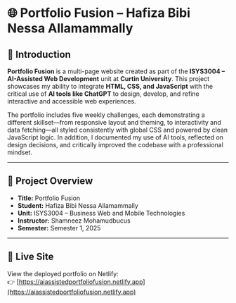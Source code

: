 # 🌐 Portfolio Fusion – Hafiza Bibi Nessa Allamammally

## 📘 Introduction

**Portfolio Fusion** is a multi-page website created as part of the **ISYS3004 – AI-Assisted Web Development** unit at **Curtin University**. This project showcases my ability to integrate **HTML, CSS, and JavaScript** with the critical use of **AI tools like ChatGPT** to design, develop, and refine interactive and accessible web experiences.

The portfolio includes five weekly challenges, each demonstrating a different skillset—from responsive layout and theming, to interactivity and data fetching—all styled consistently with global CSS and powered by clean JavaScript logic. In addition, I documented my use of AI tools, reflected on design decisions, and critically improved the codebase with a professional mindset.

---

## 📁 Project Overview

- **Title:** Portfolio Fusion 
- **Student:** Hafiza Bibi Nessa Allamammally
- **Unit:** ISYS3004 – Business Web and Mobile Technologies
- **Instructor:** Shamneez Mohamudbucus
- **Semester:** Semester 1, 2025

---

## 🔗 Live Site

View the deployed portfolio on Netlify:  
👉 [https://aiassistedportfoliofusion.netlify.app](https://aiassistedportfoliofusion.netlify.app)



